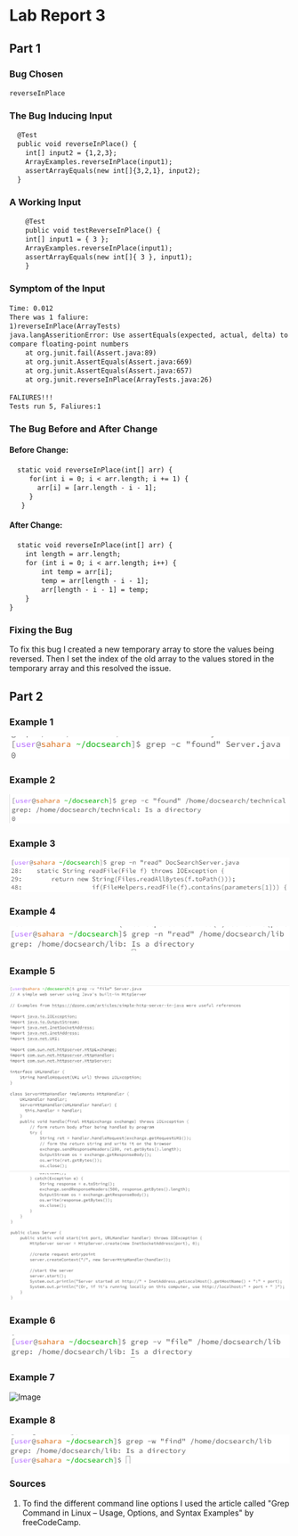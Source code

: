 # Lab Report 3
## Part 1

### Bug Chosen
```
reverseInPlace
```

### The Bug Inducing Input
```
  @Test
  public void reverseInPlace() {
    int[] input2 = {1,2,3};
    ArrayExamples.reverseInPlace(input1);
    assertArrayEquals(new int[]{3,2,1}, input2);
  }
```

### A Working Input
```
	@Test 
	public void testReverseInPlace() {
    int[] input1 = { 3 };
    ArrayExamples.reverseInPlace(input1);
    assertArrayEquals(new int[]{ 3 }, input1);
	}
```
  
  ### Symptom of the Input
```
Time: 0.012
There was 1 faliure:
1)reverseInPlace(ArrayTests)
java.langAsseritionError: Use assertEquals(expected, actual, delta) to compare floating-point numbers
	at org.junit.fail(Assert.java:89)
	at org.junit.AssertEquals(Assert.java:669)
	at org.junit.AssertEquals(Assert.java:657)
	at org.junit.reverseInPlace(ArrayTests.java:26)

FALIURES!!!
Tests run 5, Faliures:1
```

  ### The Bug Before and After Change
#### Before Change:
```
  static void reverseInPlace(int[] arr) {
     for(int i = 0; i < arr.length; i += 1) {
       arr[i] = [arr.length - i - 1];
     }
   }
```

#### After Change:
```
  static void reverseInPlace(int[] arr) {
    int length = arr.length;
    for (int i = 0; i < arr.length; i++) {
        int temp = arr[i];
        temp = arr[length - i - 1];
        arr[length - i - 1] = temp;
    }
}
```

  ### Fixing the Bug
To fix this bug I created a new temporary array to store the values
being reversed. Then I set the index of the old array to the values 
stored in the temporary array and this resolved the issue. 

## Part 2

### Example 1
![Image](grepCF.png)

### Example 2
![Image](grepCD.png)

### Example 3
![Image](grepNF.png)

### Example 4
![Image](grepND.png)

### Example 5
![Image](grepVF1.png)
![Image](grepVF2.png)

### Example 6
![Image](grepVD.png)

### Example 7
![Image](grepWF.png)

### Example 8
![Image](grepWD.png)

### Sources
1. To find the different command line options I used the article called "Grep Command in Linux – Usage, Options, and Syntax Examples"
   by freeCodeCamp.


